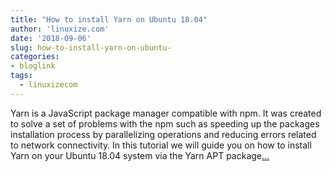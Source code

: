 ```yaml
---
title: "How to install Yarn on Ubuntu 18.04"
author: 'linuxize.com'
date: '2018-09-06'
slug: how-to-install-yarn-on-ubuntu-
categories:
- bloglink
tags:
  - linuxizecom
---
```


Yarn is a JavaScript package manager compatible with npm. It was created to solve a set of problems with the npm such as speeding up the packages installation process by parallelizing operations and reducing errors related to network connectivity. In this tutorial we will guide you on how to install Yarn on your Ubuntu 18.04 system via the Yarn APT package[... <i class="fas fa-external-link-alt"></i>](https://linuxize.com/post/how-to-install-yarn-on-ubuntu-18-04/)

